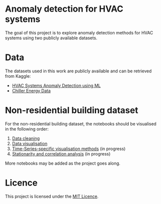 # Anomaly detection for HVAC systems

The goal of this project is to explore anomaly detection methods for HVAC systems using two publicly available datasets.

# Data

The datasets used in this work are publicly available and can be retrieved from Kaggle:

- [HVAC Systems Anomaly Detection using ML](https://www.kaggle.com/datasets/shashwatwork/hvac-systems-anomaly-detection-using-ml)
- [Chiller Energy Data](https://www.kaggle.com/datasets/chillerenergy/chiller-energy-data)

# Non-residential building dataset

For the non-residential building dataset, the notebooks should be visualised in the following order:

1. [Data cleaning](notebooks/non_residential_dataset/initial_data_analysis_and_cleaning.ipynb)
2. [Data visualisation](notebooks/non_residential_dataset/data_visualisation.ipynb)
3. [Time-Series-specific visualisation methods](notebooks/non_residential_dataset/extra_plotting.ipynb) (in progress)
4. [Stationarity and correlation analysis](notebooks/non_residential_dataset/stationarity_correlations.ipynb) (in progress)

More notebooks may be added as the project goes along.

# Licence

This project is licensed under the [MIT Licence](LICENSE).
